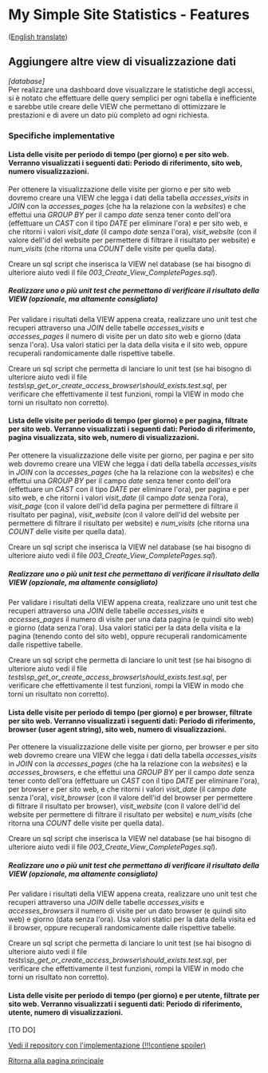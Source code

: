 # My Simple Site Statistics - Features
([English translate](AddViews.md))  

## Aggiungere altre view di visualizzazione dati
*[database]*  
Per realizzare una dashboard dove visualizzare le statistiche degli accessi, si è notato che effettuare delle query semplici per ogni tabella è inefficiente e sarebbe utile creare delle VIEW che permettano di ottimizzare le prestazioni e di avere un dato più completo ad ogni richiesta.  

### Specifiche implementative

#### Lista delle visite per periodo di tempo (per giorno) e per sito web. Verranno visualizzati i seguenti dati: Periodo di riferimento, sito web, numero visualizzazioni.

Per ottenere la visualizzazione delle visite per giorno e per sito web dovremo creare una VIEW che legga i dati della tabella *accesses_visits* in *JOIN* con la *accesses_pages* (che ha la relazione con la *websites*) e che effettui una *GROUP BY* per il campo *date* senza tener conto dell'ora (effettuare un *CAST* con il tipo *DATE* per eliminare l'ora) e per sito web, e che ritorni i valori *visit_date* (il campo *date* senza l'ora), *visit_website* (con il valore dell'id del website per permettere di filtrare il risultato per website) e *num_visits* (che ritorna una *COUNT* delle visite per quella data).

Creare un sql script che inserisca la VIEW nel database (se hai bisogno di ulteriore aiuto vedi il file *003_Create_View_CompletePages.sql*).

##### Realizzare uno o più unit test che permettano di verificare il risultato della VIEW (opzionale, ma altamente consigliato)

Per validare i risultati della VIEW appena creata, realizzare uno unit test che recuperi attraverso una *JOIN* delle tabelle *accesses_visits* e *accesses_pages* il numero di visite per un dato sito web e giorno (data senza l'ora). Usa valori statici per la data della visita e il sito web, oppure recuperali randomicamente dalle rispettive tabelle.

Creare un sql script che permetta di lanciare lo unit test (se hai bisogno di ulteriore aiuto vedi il file *tests\sp_get_or_create_access_browser\should_exists.test.sql*, per verificare che effettivamente il test funzioni, rompi la VIEW in modo che torni un risultato non corretto).

#### Lista delle visite per periodo di tempo (per giorno) e per pagina, filtrate per sito web. Verranno visualizzati i seguenti dati: Periodo di riferimento, pagina visualizzata, sito web, numero di visualizzazioni.

Per ottenere la visualizzazione delle visite per giorno, per pagina e per sito web dovremo creare una VIEW che legga i dati della tabella *accesses_visits* in *JOIN* con la *accesses_pages* (che ha la relazione con la *websites*) e che effettui una *GROUP BY* per il campo *date* senza tener conto dell'ora (effettuare un *CAST* con il tipo *DATE* per eliminare l'ora), per pagina e per sito web, e che ritorni i valori *visit_date* (il campo *date* senza l'ora), *visit_page* (con il valore dell'id della pagina per permettere di filtrare il risultato per pagina), *visit_website* (con il valore dell'id del website per permettere di filtrare il risultato per website) e *num_visits* (che ritorna una *COUNT* delle visite per quella data).

Creare un sql script che inserisca la VIEW nel database (se hai bisogno di ulteriore aiuto vedi il file *003_Create_View_CompletePages.sql*).

##### Realizzare uno o più unit test che permettano di verificare il risultato della VIEW (opzionale, ma altamente consigliato)

Per validare i risultati della VIEW appena creata, realizzare uno unit test che recuperi attraverso una *JOIN* delle tabelle *accesses_visits* e *accesses_pages* il numero di visite per una data pagina (e quindi sito web) e giorno (data senza l'ora). Usa valori statici per la data della visita e la pagina (tenendo conto del sito web), oppure recuperali randomicamente dalle rispettive tabelle.

Creare un sql script che permetta di lanciare lo unit test (se hai bisogno di ulteriore aiuto vedi il file *tests\sp_get_or_create_access_browser\should_exists.test.sql*, per verificare che effettivamente il test funzioni, rompi la VIEW in modo che torni un risultato non corretto).

#### Lista delle visite per periodo di tempo (per giorno) e per browser, filtrate per sito web. Verranno visualizzati i seguenti dati: Periodo di riferimento, browser (user agent string), sito web, numero di visualizzazioni.

Per ottenere la visualizzazione delle visite per giorno, per browser e per sito web dovremo creare una VIEW che legga i dati della tabella *accesses_visits* in *JOIN* con la *accesses_pages* (che ha la relazione con la *websites*) e la *accesses_browsers*, e che effettui una *GROUP BY* per il campo *date* senza tener conto dell'ora (effettuare un *CAST* con il tipo *DATE* per eliminare l'ora), per browser e per sito web, e che ritorni i valori *visit_date* (il campo *date* senza l'ora), *visit_browser* (con il valore dell'id del browser per permettere di filtrare il risultato per browser), *visit_website* (con il valore dell'id del website per permettere di filtrare il risultato per website) e *num_visits* (che ritorna una *COUNT* delle visite per quella data).

Creare un sql script che inserisca la VIEW nel database (se hai bisogno di ulteriore aiuto vedi il file *003_Create_View_CompletePages.sql*).

##### Realizzare uno o più unit test che permettano di verificare il risultato della VIEW (opzionale, ma altamente consigliato)

Per validare i risultati della VIEW appena creata, realizzare uno unit test che recuperi attraverso una *JOIN* delle tabelle *accesses_visits* e *accesses_browsers* il numero di visite per un dato browser (e quindi sito web) e giorno (data senza l'ora). Usa valori statici per la data della visita ed il browser, oppure recuperali randomicamente dalle rispettive tabelle.

Creare un sql script che permetta di lanciare lo unit test (se hai bisogno di ulteriore aiuto vedi il file *tests\sp_get_or_create_access_browser\should_exists.test.sql*, per verificare che effettivamente il test funzioni, rompi la VIEW in modo che torni un risultato non corretto).

#### Lista delle visite per periodo di tempo (per giorno) e per utente, filtrate per sito web. Verranno visualizzati i seguenti dati: Periodo di riferimento, utente, numero di visualizzazioni.

[TO DO]


[Vedi il repository con l'implementazione (!!!contiene spoiler)](https://github.com/Magicianred/my-simple-site-statistics-mssql/tree/pathFromV0toV1/step01/add-views)  

[Ritorna alla pagina principale](../README_IT.md)  